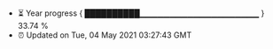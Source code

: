 - ⏳ Year progress { ██████████▁▁▁▁▁▁▁▁▁▁▁▁▁▁▁▁▁▁▁▁ } 33.74 %
- ⏰ Updated on Tue, 04 May 2021 03:27:43 GMT

